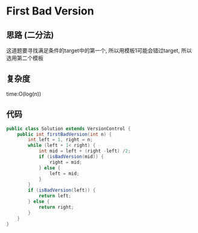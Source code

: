# First Bad Version
## 思路 (二分法)
这道题要寻找满足条件的target中的第一个, 所以用模板1可能会错过target, 所以选用第二个模板
## 复杂度
time:O(log(n))
## 代码
```java
public class Solution extends VersionControl {
    public int firstBadVersion(int n) {
        int left = 1, right = n;
        while (left + 1< right) {
            int mid = left + (right -left) /2;
            if (isBadVersion(mid)) {
                right = mid;
            } else {
                left = mid;
            }
        }
        if (isBadVersion(left)) {
            return left;
        } else {
            return right;
        }
    }
}

```
